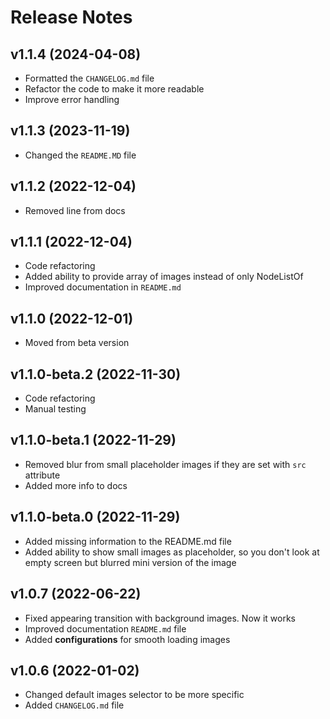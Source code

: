# Release Notes

## v1.1.4 (2024-04-08)
- Formatted the `CHANGELOG.md` file
- Refactor the code to make it more readable
- Improve error handling

## v1.1.3 (2023-11-19)
- Changed the `README.MD` file

## v1.1.2 (2022-12-04)
- Removed line from docs

## v1.1.1 (2022-12-04)
- Code refactoring
- Added ability to provide array of images instead of only NodeListOf
- Improved documentation in `README.md`

## v1.1.0 (2022-12-01)
- Moved from beta version

## v1.1.0-beta.2 (2022-11-30)
- Code refactoring
- Manual testing

## v1.1.0-beta.1 (2022-11-29)
- Removed blur from small placeholder images if they are set with `src` attribute
- Added more info to docs

## v1.1.0-beta.0 (2022-11-29)
- Added missing information to the README.md file
- Added ability to show small images as placeholder, so you don't look at empty screen but blurred mini version of the image

## v1.0.7 (2022-06-22)
- Fixed appearing transition with background images. Now it works
- Improved documentation `README.md` file
- Added **configurations** for smooth loading images

## v1.0.6 (2022-01-02)
- Changed default images selector to be more specific
- Added `CHANGELOG.md` file